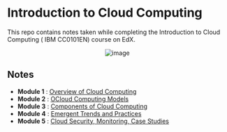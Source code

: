 
# Introduction to Cloud Computing

This repo contains notes taken while completing the Introduction to Cloud Computing ( IBM CC0101EN) course on EdX.

<div align="center">
  
![image](https://github.com/syash7202/Introduction-to-Cloud-Computing/assets/66427456/26c9dbc8-82ff-41c1-ac5a-6d968b20ddaa)

</div>

## Notes

- **Module 1** : [ Overview of Cloud Computing](https://github.com/syash7202/Introduction-to-Cloud-Computing/blob/main/Module%201.md)
- **Module 2** : [ OCloud Computing Models](https://github.com/syash7202/Introduction-to-Cloud-Computing/blob/main/Module%202.md)
- **Module 3** : [ Components of Cloud Computing](https://github.com/syash7202/Introduction-to-Cloud-Computing/blob/main/Module%203.md)
- **Module 4** : [ Emergent Trends and Practices](https://github.com/syash7202/Introduction-to-Cloud-Computing/blob/main/Module%204.md)
- **Module 5** : [  Cloud Security, Monitoring, Case Studies](https://github.com/syash7202/Introduction-to-Cloud-Computing/blob/main/Module%205.md)

